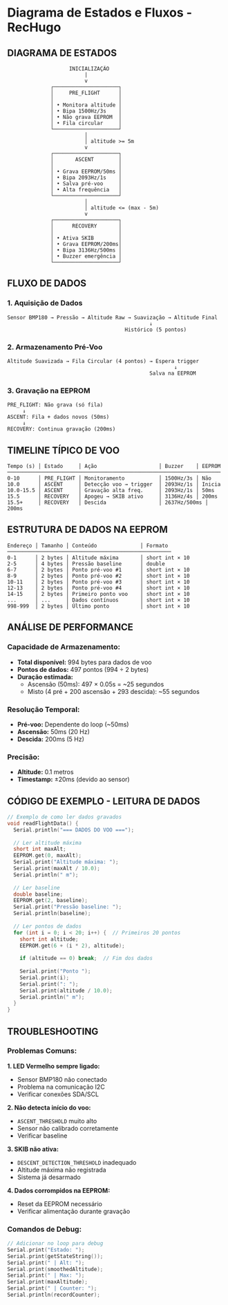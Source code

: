 # Diagrama de Estados e Fluxos - RecHugo

## DIAGRAMA DE ESTADOS

```
                    INICIALIZAÇÃO
                         |
                         v
              ┌─────────────────────┐
              │     PRE_FLIGHT      │
              │                     │
              │ • Monitora altitude │
              │ • Bipa 1500Hz/3s    │
              │ • Não grava EEPROM  │
              │ • Fila circular     │
              └─────────────────────┘
                         │
                         │ altitude >= 5m
                         v
              ┌─────────────────────┐
              │       ASCENT        │
              │                     │
              │ • Grava EEPROM/50ms │
              │ • Bipa 2093Hz/1s    │
              │ • Salva pré-voo     │
              │ • Alta frequência   │
              └─────────────────────┘
                         │
                         │ altitude <= (max - 5m)
                         v
              ┌─────────────────────┐
              │      RECOVERY       │
              │                     │
              │ • Ativa SKIB        │
              │ • Grava EEPROM/200ms│
              │ • Bipa 3136Hz/500ms │
              │ • Buzzer emergência │
              └─────────────────────┘
```

## FLUXO DE DADOS

### 1. Aquisição de Dados
```
Sensor BMP180 → Pressão → Altitude Raw → Suavização → Altitude Final
                                              ↓
                                      Histórico (5 pontos)
```

### 2. Armazenamento Pré-Voo
```
Altitude Suavizada → Fila Circular (4 pontos) → Espera trigger
                                                      ↓
                                              Salva na EEPROM
```

### 3. Gravação na EEPROM
```
PRE_FLIGHT: Não grava (só fila)
     ↓
ASCENT: Fila + dados novos (50ms)
     ↓  
RECOVERY: Continua gravação (200ms)
```

## TIMELINE TÍPICO DE VOO

```
Tempo (s) │ Estado     │ Ação                    │ Buzzer    │ EEPROM
─────────────────────────────────────────────────────────────────────
0-10      │ PRE_FLIGHT │ Monitoramento           │ 1500Hz/3s │ Não
10.0      │ ASCENT     │ Detecção voo → trigger  │ 2093Hz/1s │ Inicia
10.0-15.5 │ ASCENT     │ Gravação alta freq.     │ 2093Hz/1s │ 50ms
15.5      │ RECOVERY   │ Apogeu → SKIB ativo     │ 3136Hz/4s │ 200ms
15.5+     │ RECOVERY   │ Descida                 │ 2637Hz/500ms │ 200ms
```

## ESTRUTURA DE DADOS NA EEPROM

```
Endereço │ Tamanho │ Conteúdo              │ Formato
─────────────────────────────────────────────────────
0-1      │ 2 bytes │ Altitude máxima       │ short int × 10
2-5      │ 4 bytes │ Pressão baseline      │ double
6-7      │ 2 bytes │ Ponto pré-voo #1      │ short int × 10
8-9      │ 2 bytes │ Ponto pré-voo #2      │ short int × 10
10-11    │ 2 bytes │ Ponto pré-voo #3      │ short int × 10
12-13    │ 2 bytes │ Ponto pré-voo #4      │ short int × 10
14-15    │ 2 bytes │ Primeiro ponto voo    │ short int × 10
...      │ ...     │ Dados contínuos       │ short int × 10
998-999  │ 2 bytes │ Último ponto          │ short int × 10
```

## ANÁLISE DE PERFORMANCE

### Capacidade de Armazenamento:
- **Total disponível:** 994 bytes para dados de voo
- **Pontos de dados:** 497 pontos (994 ÷ 2 bytes)
- **Duração estimada:**
  - Ascensão (50ms): 497 × 0.05s = ~25 segundos
  - Misto (4 pré + 200 ascensão + 293 descida): ~55 segundos

### Resolução Temporal:
- **Pré-voo:** Dependente do loop (~50ms)
- **Ascensão:** 50ms (20 Hz)
- **Descida:** 200ms (5 Hz)

### Precisão:
- **Altitude:** 0.1 metros
- **Timestamp:** ±20ms (devido ao sensor)

## CÓDIGO DE EXEMPLO - LEITURA DE DADOS

```cpp
// Exemplo de como ler dados gravados
void readFlightData() {
  Serial.println("=== DADOS DO VOO ===");
  
  // Ler altitude máxima
  short int maxAlt;
  EEPROM.get(0, maxAlt);
  Serial.print("Altitude máxima: ");
  Serial.print(maxAlt / 10.0);
  Serial.println(" m");
  
  // Ler baseline
  double baseline;
  EEPROM.get(2, baseline);
  Serial.print("Pressão baseline: ");
  Serial.println(baseline);
  
  // Ler pontos de dados
  for (int i = 0; i < 20; i++) {  // Primeiros 20 pontos
    short int altitude;
    EEPROM.get(6 + (i * 2), altitude);
    
    if (altitude == 0) break;  // Fim dos dados
    
    Serial.print("Ponto ");
    Serial.print(i);
    Serial.print(": ");
    Serial.print(altitude / 10.0);
    Serial.println(" m");
  }
}
```

## TROUBLESHOOTING

### Problemas Comuns:

**1. LED Vermelho sempre ligado:**
- Sensor BMP180 não conectado
- Problema na comunicação I2C
- Verificar conexões SDA/SCL

**2. Não detecta início do voo:**
- `ASCENT_THRESHOLD` muito alto
- Sensor não calibrado corretamente
- Verificar baseline

**3. SKIB não ativa:**
- `DESCENT_DETECTION_THRESHOLD` inadequado
- Altitude máxima não registrada
- Sistema já desarmado

**4. Dados corrompidos na EEPROM:**
- Reset da EEPROM necessário
- Verificar alimentação durante gravação

### Comandos de Debug:

```cpp
// Adicionar no loop para debug
Serial.print("Estado: ");
Serial.print(getStateString());
Serial.print(" | Alt: ");
Serial.print(smoothedAltitude);
Serial.print(" | Max: ");
Serial.print(maxAltitude);
Serial.print(" | Counter: ");
Serial.println(recordCounter);
```
